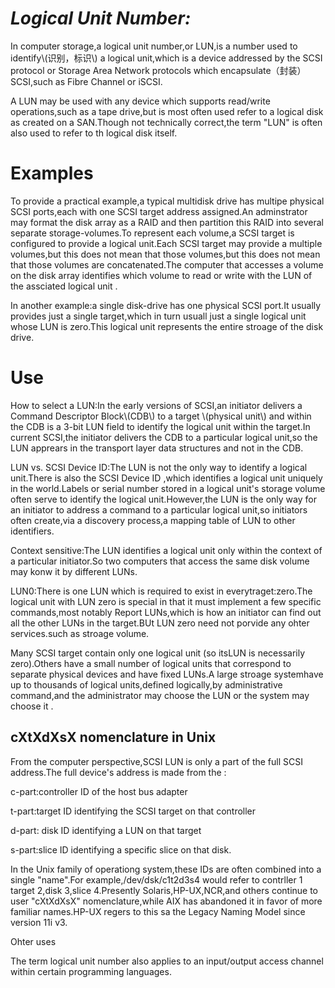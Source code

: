 # _**Logical Unit Number:**_

In computer storage,a logical unit number,or LUN,is a number used to identify\\(识别，标识\\) a logical unit,which is a device addressed by the SCSI protocol or Storage Area Network protocols which encapsulate（封装） SCSI,such as Fibre Channel or iSCSI.

A LUN may be used with any device which supports read/write operations,such as a tape drive,but is most often used refer to a logical disk as created on a SAN.Though not technically correct,the term "LUN" is often also used to refer to th logical disk itself.

# Examples

To provide a practical example,a typical multidisk drive has multipe physical SCSI ports,each with one SCSI target address assigned.An adminstrator may format the disk array as a RAID and then partition this RAID into several separate storage-volumes.To represent each volume,a SCSI target is configured to provide a logical unit.Each SCSI target may provide a multiple volumes,but this does not mean that those volumes,but this does not mean that those volumes are concatenated.The computer that accesses a volume on the disk array identifies which volume to read or write with the LUN of the assciated logical unit .

In another example:a single disk-drive has one physical SCSI port.It usually provides just a single target,which in turn usuall just a single logical unit whose LUN is zero.This logical unit represents the entire stroage of the disk drive.

# Use

How to select a LUN:In the early versions of SCSI,an initiator delivers a Command Descriptor Block\\(CDB\\) to a target \\(physical unit\\) and within the CDB is a 3-bit LUN field to identify the logical unit within the target.In current SCSI,the initiator delivers the CDB to a particular logical unit,so the LUN apprears in the transport layer data structures and not in the CDB.

LUN vs. SCSI Device ID:The LUN is not the only way to identify a logical unit.There is also the  SCSI Device ID ,which identifies a  logical unit uniquely in the world.Labels or serial number stored in a logical unit's storage volume often serve to identify the logical unit.However,the LUN is the only way for an initiator to address a command to a particular logical unit,so initiators often create,via a discovery process,a mapping table of LUN to other identifiers.

Context sensitive:The LUN identifies a logical unit only within the context of a particular initiator.So two computers that access the same disk volume may konw it by different LUNs.

LUN0:There is one LUN which is required to exist in everytraget:zero.The logical unit with LUN zero is special in that it must implement a few specific commands,most notably Report LUNs,which is how an initiator can find out all the other LUNs in the target.BUt LUN zero need not porvide any ohter services.such as stroage volume.

Many SCSI target contain only one logical unit \(so itsLUN is necessarily zero\).Others have a small number of logical units that correspond to separate physical devices and have fixed LUNs.A large stroage systemhave up to thousands of logical units,defined logically,by administrative command,and the administrator may choose the LUN or the system may choose it .

## cXtXdXsX nomenclature in Unix 

From the computer perspective,SCSI LUN is only a part of the full SCSI address.The full device's address is made from the :

c-part:controller ID of the host bus adapter

t-part:target ID identifying the SCSI target on that controller

d-part: disk ID identifying a LUN on that target

s-part:slice ID identifying a specific slice on that disk.

In the Unix family of operationg system,these IDs are often combined into a single "name".For example,/dev/dsk/c1t2d3s4 would refer to contrller 1 target 2,disk 3,slice 4.Presently Solaris,HP-UX,NCR,and others continue to user "cXtXdXsX" nomenclature,while AIX has abandoned it in favor of more familiar names.HP-UX regers to this sa the Legacy Naming Model since version 11i v3.

Ohter uses 

The term logical unit number also applies to an input/output access channel within certain programming languages.



